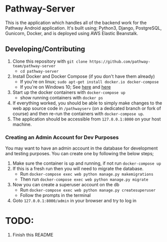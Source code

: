 # Pathway-Server

This is the application which handles all of the backend work
for the Pathway Android application. It's built using; Python3,
Django, PostgreSQL, Gunicorn, Docker, and is deployed using
AWS Elastic Beanstalk.


## Developing/Contributing
1. Clone this repository with `git clone https://github.com/pathway-team/pathway-server`
    * `cd pathway-server`
2. Install Docker and Docker Compose (if you don't have them already)
    * If you're on linux; `sudo apt-get install docker.io docker-compose`
    * If you're on Windows 10; See [here](https://docs.docker.com/docker-for-windows/install/) and [here](https://docs.docker.com/compose/install/)
3. Start up the docker containers with `docker-compose up`
    * show running containers with `docker ps`
4. If everything worked, you should be able to simply make changes to the web app
    source code in `/pathwayserv` (on a dedicated branch or fork of course) and then
    re-run the containers with `docker-compose up`.
5. The application should be accessible from `127.0.0.1:8000` on your host machine.

### Creating an Admin Account for Dev Purposes
You may want to have an admin account in the database for development and testing
purposes. You can create one by following the below steps;

1. Make sure the container is up and running, if not run `docker-compose up`
2. If this is a fresh run then you will need to migrate the database.
    * Run `docker-compose exec web python manage.py makemigrations`
    * Then run `docker-compose exec web python manage.py migrate`
3. Now you can create a superuser account on the db
    * Run `docker-compose exec web python manage.py createsuperuser`
    * Follow the prompts in the terminal
4. Goto `127.0.0.1:8000/admin` in your browser and try to log in

# TODO:
1. Finish this README
